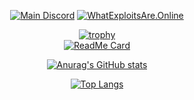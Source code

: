 <div align='center'>

[![Main Discord](https://img.shields.io/discord/925068059713089667?style=for-the-badge&logo=appveyor?color=%23ff0000&label=A%20Random%20Server)](https://discord.gg/uxaRNsMdGA)
[![WhatExploitsAre.Online](https://img.shields.io/discord/920129627345809418?style=for-the-badge&logo=appveyor?color=%23ff0000&label=WhatExploitsAre.Online)](https://discord.gg/bdZ8Z2kzhC)

[![trophy](https://github-profile-trophy.vercel.app/?username=LOTUSProPlayer&theme=onedark)](https://github.com/ryo-ma/github-profile-trophy)  
[![ReadMe Card](https://github-readme-stats.vercel.app/api/pin/?username=LOTUSProPlayer&repo=Sense&theme=dark)](https://github.com/LOTUSProPlayer/Sense)
  

[![Anurag's GitHub stats](https://github-readme-stats.vercel.app/api?username=LOTUSProPlayer&count_private=true&orgs=The-Black-Arms&show_icons=true&theme=chartreuse-dark)](https://github.com/anuraghazra/github-readme-stats)

[![Top Langs](https://github-readme-stats.vercel.app/api/top-langs/?username=LOTUSProPlayer&count_private=true&orgs=The-Black-Arms&theme=chartreuse-dark&langs_count=8)](https://github.com/anuraghazra/github-readme-stats)

</div>

